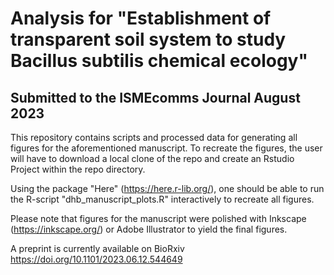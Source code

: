# Analysis for "Establishment of transparent soil system to study Bacillus subtilis chemical ecology"
## Submitted to the ISMEcomms Journal August 2023

This repository contains scripts and processed data for generating all figures for the aforementioned manuscript.
To recreate the figures, the user will have to download a local clone of the repo and create an Rstudio Project within the repo directory.

Using the package "Here" (https://here.r-lib.org/), one should be able to run the R-script "dhb_manuscript_plots.R" interactively to recreate all figures.
 
Please note that figures for the manuscript were polished with Inkscape (https://inkscape.org/) or Adobe Illustrator to yield the final figures.

A preprint is currently available on BioRxiv https://doi.org/10.1101/2023.06.12.544649
